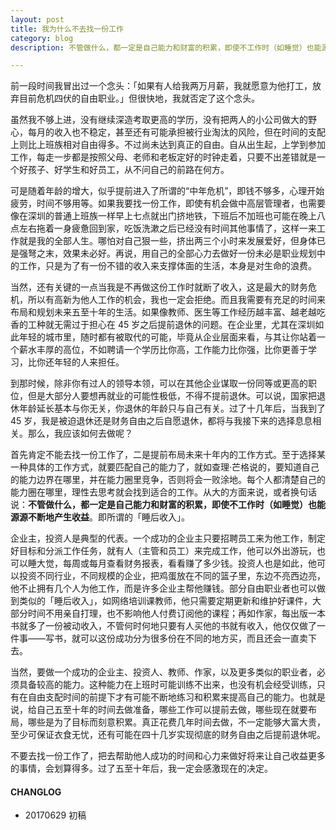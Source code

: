 ```yaml
---
layout: post
title: 我为什么不去找一份工作
category: blog
description: 不管做什么，都一定是自己能力和财富的积累，即使不工作时（如睡觉）也能源源不断地产生收益。

---
```


前一段时间我冒出过一个念头：「如果有人给我两万月薪，我就愿意为他打工，放弃目前危机四伏的自由职业。」但很快地，我就否定了这个念头。

虽然我不够上进，没有继续深造考取更高的学历，没有把两人的小公司做大的野心，每月的收入也不稳定，甚至还有可能承担被行业淘汰的风险，但在时间的支配上则比上班族相对自由得多。不过尚未达到真正的自由。自从出生起，上学到参加工作，每走一步都是按照父母、老师和老板定好的时钟走着，只要不出差错就是一个好孩子、好学生和好员工，从不问自己的前路在何方。

可是随着年龄的增大，似乎提前进入了所谓的“中年危机”，即钱不够多，心理开始疲劳，时间不够用等。如果我要找一份工作，即使有机会做中高层管理者，也需要像在深圳的普通上班族一样早上七点就出门挤地铁，下班后不加班也可能在晚上八点左右拖着一身疲惫回到家，吃饭洗漱之后已经没有时间其他事情了，这样一来工作就是我的全部人生。哪怕对自己狠一些，挤出两三个小时来发展爱好，但身体已是强弩之末，效果未必好。再说，用自己的全部心力去做好一份未必是职业规划中的工作，只是为了有一份不错的收入来支撑体面的生活，本身是对生命的浪费。

当然，还有关键的一点当我是不再做这份工作时就断了收入，这是最大的财务危机，所以有高新为他人工作的机会，我也一定会拒绝。而且我需要有充足的时间来布局和规划未来五至十年的生活。如果像教师、医生等工作经历越丰富、越老越吃香的工种就无需过于担心在 45 岁之后提前退休的问题。在企业里，尤其在深圳如此年轻的城市里，随时都有被取代的可能，毕竟从企业层面来看，与其让你站着一个薪水丰厚的高位，不如聘请一个学历比你高，工作能力比你强，比你更善于学习，比你还年轻的人来担任。

到那时候，除非你有过人的领导本领，可以在其他企业谋取一份同等或更高的职位，但是大部分人要想再就业的可能性极低，不得不提前退休。可以说，国家把退休年龄延长基本与你无关，你退休的年龄只与自己有关。过了十几年后，当我到了 45 岁，我是被迫退休还是财务自由之后自愿退休，都将与我接下来的选择息息相关。那么，我应该如何去做呢？

首先肯定不能去找一份工作了，二是提前布局未来十年内的工作方式。至于选择某一种具体的工作方式，就要匹配自己的能力了，就如查理·芒格说的，要知道自己的能力边界在哪里，并在能力圈里竞争，否则将会一败涂地。每个人都清楚自己的能力圈在哪里，理性去思考就会找到适合的工作。从大的方面来说，或者换句话说：**不管做什么，都一定是自己能力和财富的积累，即使不工作时（如睡觉）也能源源不断地产生收益**。即所谓的「睡后收入」。

企业主，投资人是典型的代表。一个成功的企业主只要招聘员工来为他工作，制定好目标和分派工作任务，就有人（主管和员工）来完成工作，他可以外出游玩，也可以睡大觉，每周或每月查看财务报表，看看赚了多少钱。投资人也是如此，他可以投资不同行业，不同规模的企业，把鸡蛋放在不同的篮子里，东边不亮西边亮，他不止拥有几个人为他工作，而是许多企业主帮他赚钱。部分自由职业者也可以做到类似的「睡后收入」，如网络培训课教师，他只需要定期更新和维护好课件，大部分时间不用亲自打理，也不影响他人付费订阅他的课程；再如作家，每出版一本书就多了一份被动收入，不管何时何地只要有人买他的书就有收入，他仅仅做了一件事——写书，就可以这份成功分为很多份在不同的地方买，而且还会一直卖下去。

当然，要做一个成功的企业主、投资人、教师、作家，以及更多类似的职业者，必须具备较高的能力。这种能力在上班时可能训练不出来，也没有机会经受训练，只有在自由支配时间的前提下才有可能不断地练习和积累来提高自己的能力。也就是说，给自己五至十年的时间去做准备，哪些工作可以提前去做，哪些现在就要布局，哪些是为了目标而刻意积累。真正花费几年时间去做，不一定能够大富大贵，至少可保证衣食无忧，还有可能在四十几岁实现彻底的财务自由之后提前退休呢。

不要去找一份工作了，把去帮助他人成功的时间和心力来做好将来让自己收益更多的事情，会划算得多。过了五至十年后，我一定会感激现在的决定。

#### **CHANGLOG**

- 20170629 初稿
